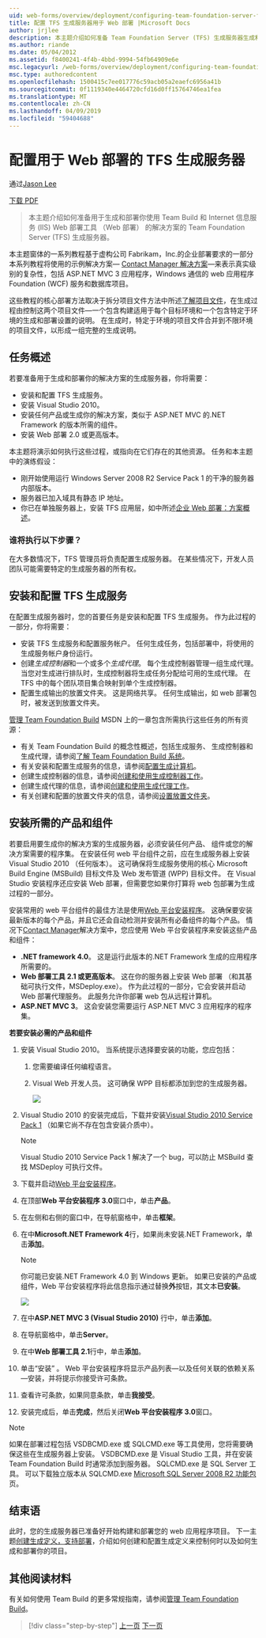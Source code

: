 ```yaml
---
uid: web-forms/overview/deployment/configuring-team-foundation-server-for-web-deployment/configuring-a-tfs-build-server-for-web-deployment
title: 配置 TFS 生成服务器用于 Web 部署 |Microsoft Docs
author: jrjlee
description: 本主题介绍如何准备 Team Foundation Server (TFS) 生成服务器生成和部署你的解决方案使用 Team Build 和 Internet 信息...
ms.author: riande
ms.date: 05/04/2012
ms.assetid: f8400241-4f4b-4bbd-9994-54fb64909e6e
msc.legacyurl: /web-forms/overview/deployment/configuring-team-foundation-server-for-web-deployment/configuring-a-tfs-build-server-for-web-deployment
msc.type: authoredcontent
ms.openlocfilehash: 1500415c7ee017776c59acb05a2eaefc6956a41b
ms.sourcegitcommit: 0f1119340e4464720cfd16d0ff15764746ea1fea
ms.translationtype: MT
ms.contentlocale: zh-CN
ms.lasthandoff: 04/09/2019
ms.locfileid: "59404688"
---
```

# <a name="configuring-a-tfs-build-server-for-web-deployment"></a>配置用于 Web 部署的 TFS 生成服务器

通过[Jason Lee](https://github.com/jrjlee)

[下载 PDF](https://msdnshared.blob.core.windows.net/media/MSDNBlogsFS/prod.evol.blogs.msdn.com/CommunityServer.Blogs.Components.WeblogFiles/00/00/00/63/56/8130.DeployingWebAppsInEnterpriseScenarios.pdf)

> 本主题介绍如何准备用于生成和部署你使用 Team Build 和 Internet 信息服务 (IIS) Web 部署工具 （Web 部署） 的解决方案的 Team Foundation Server (TFS) 生成服务器。


本主题窗体的一系列教程基于虚构公司 Fabrikam，Inc.的企业部署要求的一部分本系列教程将使用的示例解决方案&#x2014; [Contact Manager 解决方案](../web-deployment-in-the-enterprise/the-contact-manager-solution.md)&#x2014;来表示真实级别的复杂性，包括 ASP.NET MVC 3 应用程序，Windows 通信的 web 应用程序Foundation (WCF) 服务和数据库项目。

这些教程的核心部署方法取决于拆分项目文件方法中所述[了解项目文件](../web-deployment-in-the-enterprise/understanding-the-project-file.md)，在生成过程由控制这两个项目文件&#x2014;一个包含构建适用于每个目标环境和一个包含特定于环境的生成和部署设置的说明。 在生成时，特定于环境的项目文件合并到不限环境的项目文件，以形成一组完整的生成说明。

## <a name="task-overview"></a>任务概述

若要准备用于生成和部署你的解决方案的生成服务器，你将需要：

- 安装和配置 TFS 生成服务。
- 安装 Visual Studio 2010。
- 安装任何产品或生成你的解决方案，类似于 ASP.NET MVC 的.NET Framework 的版本所需的组件。
- 安装 Web 部署 2.0 或更高版本。

本主题将演示如何执行这些过程，或指向在它们存在的其他资源。 任务和本主题中的演练假设：

- 刚开始使用运行 Windows Server 2008 R2 Service Pack 1 的干净的服务器内部版本。
- 服务器已加入域具有静态 IP 地址。
- 你已在单独服务器上，安装 TFS 应用层，如中所述[企业 Web 部署：方案概述](../deploying-web-applications-in-enterprise-scenarios/enterprise-web-deployment-scenario-overview.md)。

### <a name="who-performs-these-procedures"></a>谁将执行以下步骤？

在大多数情况下，TFS 管理员将负责配置生成服务器。 在某些情况下，开发人员团队可能需要特定的生成服务器的所有权。

## <a name="install-and-configure-the-tfs-build-service"></a>安装和配置 TFS 生成服务

在配置生成服务器时，您的首要任务是安装和配置 TFS 生成服务。 作为此过程的一部分，你将需要：

- 安装 TFS 生成服务和配置服务帐户。 任何生成任务，包括部署中，将使用的生成服务帐户身份运行。
- 创建*生成控制器*和一个或多个*生成代理*。 每个生成控制器管理一组生成代理。 当您对生成进行排队时，生成控制器将生成任务分配给可用的生成代理。 在 TFS 中的每个团队项目集合映射到单个生成控制器。
- 配置生成输出的放置文件夹。 这是网络共享。 任何生成输出，如 web 部署包时，被发送到放置文件夹。

[管理 Team Foundation Build](https://msdn.microsoft.com/library/ms252495.aspx) MSDN 上的一章包含所需执行这些任务的所有资源：

- 有关 Team Foundation Build 的概念性概述，包括生成服务、 生成控制器和生成代理，请参阅[了解 Team Foundation Build 系统](https://msdn.microsoft.com/library/dd793166.aspx)。
- 有关安装和配置生成服务的信息，请参阅[配置生成计算机](https://msdn.microsoft.com/library/ms181712.aspx)。
- 创建生成控制器的信息，请参阅[创建和使用生成控制器工作](https://msdn.microsoft.com/library/ee330987.aspx)。
- 创建生成代理的信息，请参阅[创建和使用生成代理工作](https://msdn.microsoft.com/library/bb399135.aspx)。
- 有关创建和配置的放置文件夹的信息，请参阅[设置放置文件夹](https://msdn.microsoft.com/library/bb778394.aspx)。

## <a name="install-required-products-and-components"></a>安装所需的产品和组件

若要启用要生成你的解决方案的生成服务器，必须安装任何产品、 组件或您的解决方案需要的程序集。 在安装任何 web 平台组件之前，应在生成服务器上安装 Visual Studio 2010 （任何版本）。 这可确保将生成服务使用的核心 Microsoft Build Engine (MSBuild) 目标文件及 Web 发布管道 (WPP) 目标文件。 在 Visual Studio 安装程序还应安装 Web 部署，但需要您如果你打算将 web 包部署为生成过程的一部分。

安装常用的 web 平台组件的最佳方法是使用[Web 平台安装程序](https://go.microsoft.com/?linkid=9805118)。 这确保要安装最新版本的每个产品，并且它还会自动检测并安装所有必备组件的每个产品。 情况下[Contact Manager](../web-deployment-in-the-enterprise/the-contact-manager-solution.md)解决方案中，您应使用 Web 平台安装程序来安装这些产品和组件：

- **.NET framework 4.0**。 这是运行此版本的.NET Framework 生成的应用程序所需要的。
- **Web 部署工具 2.1 或更高版本**。 这在你的服务器上安装 Web 部署 （和其基础可执行文件，MSDeploy.exe）。 作为此过程的一部分，它会安装并启动 Web 部署代理服务。 此服务允许你部署 web 包从远程计算机。
- **ASP.NET MVC 3**。 这会安装您需要运行 ASP.NET MVC 3 应用程序的程序集。

**若要安装必需的产品和组件**

1. 安装 Visual Studio 2010。 当系统提示选择要安装的功能，您应包括：

    1. 您需要编译任何编程语言。
    2. Visual Web 开发人员。 这可确保 WPP 目标都添加到您的生成服务器。

        ![](configuring-a-tfs-build-server-for-web-deployment/_static/image1.png)
2. Visual Studio 2010 的安装完成后，下载并安装[Visual Studio 2010 Service Pack 1](https://go.microsoft.com/?linkid=9805133) （如果它尚不存在包含安装介质中）。

    > [!NOTE]
    > Visual Studio 2010 Service Pack 1 解决了一个 bug，可以防止 MSBuild 查找 MSDeploy 可执行文件。
3. 下载并启动[Web 平台安装程序](https://go.microsoft.com/?linkid=9805118)。
4. 在顶部**Web 平台安装程序 3.0**窗口中，单击**产品**。
5. 在左侧和右侧的窗口中，在导航窗格中，单击**框架**。
6. 在中**Microsoft.NET Framework 4**行，如果尚未安装.NET Framework，单击**添加**。

    > [!NOTE]
    > 你可能已安装.NET Framework 4.0 到 Windows 更新。 如果已安装的产品或组件，Web 平台安装程序将此信息指示通过替换**外**按钮，其文本**已安装**。

    ![](configuring-a-tfs-build-server-for-web-deployment/_static/image2.png)
7. 在中**ASP.NET MVC 3 (Visual Studio 2010)** 行中，单击**添加**。
8. 在导航窗格中，单击**Server**。
9. 在中**Web 部署工具 2.1**行中，单击**添加**。
10. 单击“安装” 。 Web 平台安装程序将显示产品列表&#x2014;以及任何关联的依赖关系&#x2014;安装，并将提示你接受许可条款。
11. 查看许可条款，如果同意条款，单击**我接受**。
12. 安装完成后，单击**完成**，然后关闭**Web 平台安装程序 3.0**窗口。

> [!NOTE]
> 如果在部署过程包括 VSDBCMD.exe 或 SQLCMD.exe 等工具使用，您将需要确保这些在生成服务器上安装。 VSDBCMD.exe 是 Visual Studio 工具，并在安装 Team Foundation Build 时通常添加到服务器。 SQLCMD.exe 是 SQL Server 工具。 可以下载独立版本从 SQLCMD.exe [Microsoft SQL Server 2008 R2 功能包](https://go.microsoft.com/?linkid=9805134)页。


## <a name="conclusion"></a>结束语

此时，您的生成服务器已准备好开始构建和部署您的 web 应用程序项目。 下一主题[创建生成定义，支持部署](creating-a-build-definition-that-supports-deployment.md)，介绍如何创建和配置生成定义来控制何时以及如何生成和部署你的项目。

## <a name="further-reading"></a>其他阅读材料

有关如何使用 Team Build 的更多常规指南，请参阅[管理 Team Foundation Build](https://msdn.microsoft.com/library/ms252495.aspx)。

> [!div class="step-by-step"]
> [上一页](adding-content-to-source-control.md)
> [下一页](creating-a-build-definition-that-supports-deployment.md)

